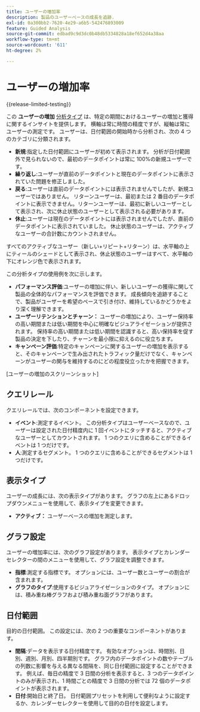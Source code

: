 ```yaml
---
title: ユーザーの増加率
description: 製品のユーザーベースの成長を追跡.
exl-id: 0a300bb2-7620-4e29-a6b5-542476893009
feature: Guided Analysis
source-git-commit: edbad9c9d3dc0b48db5334828a18ef652d4a38aa
workflow-type: tm+mt
source-wordcount: '611'
ht-degree: 2%

---
```


# ユーザーの増加率

{{release-limited-testing}}

この **ユーザーの増加** [分析タイプ](overview.md) は、特定の期間におけるユーザーの増加と獲得に関するインサイトを提供します。 横軸は常に時間の精度ですが、縦軸は常にユーザーの測定です。 ユーザーは、日付範囲の開始時から分析され、次の 4 つのカテゴリに分類されます。

* **新規**:指定した日付範囲にユーザーが初めて表示されます。 分析が日付範囲外で見られないので、最初のデータポイントは常に 100%の新規ユーザーです。
* **繰り返し**:ユーザーが直前のデータポイントと現在のデータポイントに表示されていた問題を修正しました。
* **戻る**:ユーザーは直前のデータポイントには表示されませんでしたが、新規ユーザーではありません。 リターンユーザーは、最初または 2 番目のデータポイントに表示できません。リターンユーザーは、最初に新しいユーザーとして表示され、次に休止状態のユーザーとして表示される必要があります。
* **休止**:ユーザーは現在のデータポイントには表示されませんでしたが、直前のデータポイントに表示されていました。 休止状態のユーザーは、アクティブなユーザーの合計数にカウントされません。

すべてのアクティブなユーザー（新しい+リピート+リターン）は、水平軸の上にティールのシェードとして表示され、休止状態のユーザーはすべて、水平軸の下にオレンジ色で表示されます。

この分析タイプの使用例を次に示します。

* **パフォーマンス評価**:ユーザーの増加に伴い、新しいユーザーの獲得に関して製品の全体的なパフォーマンスを評価できます。 成長傾向を追跡することで、製品がユーザーを希望のペースで引き付け、維持しているかどうかをより深く理解できます。
* **ユーザーリテンションとチャーン：** ユーザーの増加により、ユーザー保持率の高い期間または低い期間を中心に明確なビジュアライゼーションが提供されます。 保持率の高い期間または低い期間を認識すると、高い保持率を促す製品の決定を下したり、チャーンを最小限に抑えるのに役立ちます。
* **キャンペーン評価**:特定のキャンペーンに関するユーザーの増加を表示すると、そのキャンペーンで生み出されたトラフィック量だけでなく、キャンペーンがユーザーの関与を維持するのにどの程度役立ったかを把握できます。

[ユーザーの増加のスクリーンショット]

## クエリレール

クエリレールでは、次のコンポーネントを設定できます。

* **イベント**:測定するイベント。 この分析タイプはユーザーベースなので、ユーザーは設定された日付精度内に 1 回イベントにタッチすると、アクティブなユーザーとしてカウントされます。 1 つのクエリに含めることができるイベントは 1 つだけです。
* **人**:測定するセグメント。 1 つのクエリに含めることができるセグメントは 1 つだけです。

## 表示タイプ

ユーザーの成長には、次の表示タイプがあります。 グラフの左上にあるドロップダウンメニューを使用して、表示タイプを変更できます。

* **アクティブ：** ユーザーベースの増加を測定します。

## グラフ設定

ユーザーの増加率には、次のグラフ設定があります。 表示タイプとカレンダーセレクターの間のメニューを使用して、グラフ設定を調整できます。

* **指標**:測定する指標です。 オプションには、ユーザー数とユーザーの割合が含まれます。
* **グラフのタイプ**:使用するビジュアライゼーションのタイプ。 オプションには、積み重ね棒グラフおよび積み重ね面グラフがあります。

## 日付範囲

目的の日付範囲。 この設定には、次の 2 つの重要なコンポーネントがあります。

* **間隔**:データを表示する日付精度です。 有効なオプションは、時間別、日別、週別、月別、四半期別です。 グラフ内のデータポイントの数やテーブルの列数に影響を与える異なる間隔を、同じ日付範囲に設定することができます。 例えば、毎日の精度で 3 日間の分析を表示すると、3 つのデータポイントのみが表示され、1 時間ごとの精度で 3 日間の分析では 72 個のデータポイントが表示されます。
* **日付**:開始日と終了日。 日付範囲プリセットを利用して便利なように設定するか、カレンダーセレクターを使用して目的の日付を設定します。

